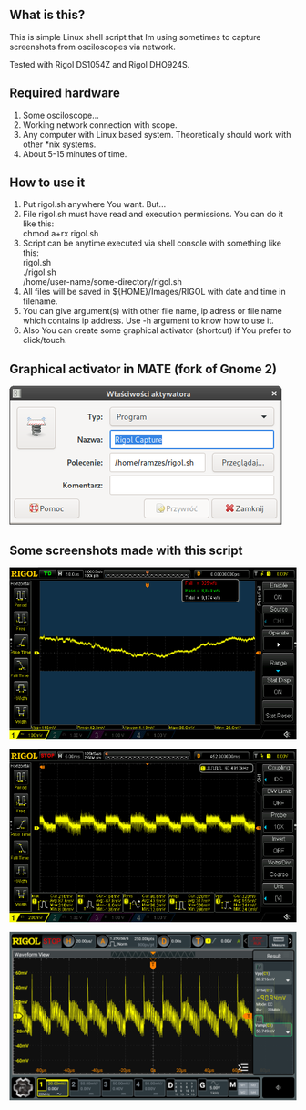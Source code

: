 ## What is this?

This is simple Linux shell script that Im using sometimes to capture screenshots from osciloscopes via network.

Tested with Rigol DS1054Z and Rigol DHO924S.

## Required hardware

1. Some osciloscope...
2. Working network connection with scope.
3. Any computer with Linux based system. Theoretically should work with other *nix systems.
4. About 5-15 minutes of time.

## How to use it

1. Put rigol.sh anywhere You want. But...
2. File rigol.sh must have read and execution permissions. You can do it like this: \
chmod a+rx rigol.sh
3. Script can be anytime executed via shell console with something like this: \
rigol.sh \
./rigol.sh \
/home/user-name/some-directory/rigol.sh
4. All files will be saved in ${HOME}/Images/RIGOL with date and time in filename.
5. You can give argument(s) with other file name, ip adress or file name which contains ip address. Use -h argument to know how to use it.
6. Also You can create some graphical activator (shortcut) if You prefer to click/touch.

## Graphical activator in MATE (fork of Gnome 2)

![Mate activator settings](https://github.com/norbertkiszka/rigol-screenshot/raw/master/MATE-activator.png)

## Some screenshots made with this script

![Example1](https://github.com/norbertkiszka/rigol-screenshot/raw/master/examples/capture_09022020_15:57:26.bmp)

![Example2](https://github.com/norbertkiszka/rigol-screenshot/raw/master/examples/capture_19032020_23:27:05.bmp)

![Example3](https://github.com/norbertkiszka/rigol-screenshot/raw/master/examples/capture_18.02.2024_05:33:33_924.bmp)
